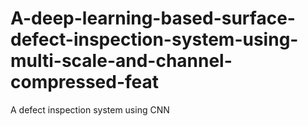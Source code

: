 # A-deep-learning-based-surface-defect-inspection-system-using-multi-scale-and-channel-compressed-feat
A defect inspection system using CNN
